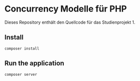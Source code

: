 # Concurrency Modelle für PHP
Dieses Repository enthält den Quellcode für das Studienprojekt 1.

## Install

```shell
composer install
```

## Run the application
```shell
composer server
```
